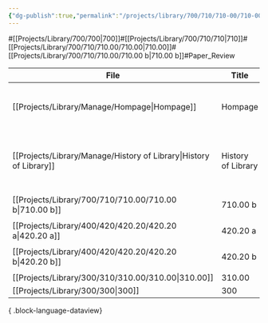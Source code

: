 ```yaml
---
{"dg-publish":true,"permalink":"/projects/library/700/710/710-00/710-00-b/","noteIcon":"0","created":"2024-01-30T20:06:19.776+09:00","updated":"2024-02-21T01:59:07.024+09:00"}
---
```


#[[Projects/Library/700/700\|700]]#[[Projects/Library/700/710/710\|710]]#[[Projects/Library/700/710/710.00/710.00\|710.00]]#[[Projects/Library/700/710/710.00/710.00 b\|710.00 b]]#Paper_Review



| File                                                                  | Title              | Tags                                                                          |
| --------------------------------------------------------------------- | ------------------ | ----------------------------------------------------------------------------- |
| [[Projects/Library/Manage/Hompage\|Hompage]]                       | Hompage            | <ul><li>#hompage</li><li>#Library</li><li>#Rules</li></ul>                    |
| [[Projects/Library/Manage/History of Library\|History of Library]] | History of Library | <ul><li>#Hompage</li><li>#Library</li><li>#c4b7b7</li><li>#1077ffcb</li></ul> |
| [[Projects/Library/700/710/710.00/710.00 b\|710.00 b]]             | 710.00 b           | <ul><li>#Paper_Review</li></ul>                                               |
| [[Projects/Library/400/420/420.20/420.20 a\|420.20 a]]             | 420.20 a           | <ul></ul>                                                                     |
| [[Projects/Library/400/420/420.20/420.20 b\|420.20 b]]             | 420.20 b           | <ul><li>#YAML</li></ul>                                                       |
| [[Projects/Library/300/310/310.00/310.00\|310.00]]                 | 310.00             | <ul></ul>                                                                     |
| [[Projects/Library/300/300\|300]]                                  | 300                | <ul></ul>                                                                     |

{ .block-language-dataview}







